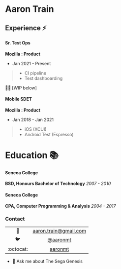 # Aaron Train

## Experience ⚡
#### Sr. Test Ops
**Mozilla : Product**
* Jan 2021 - Present
> * CI pipeline
> * Test dashboarding

👷‍♂️ [WIP below]

#### Mobile SDET
**Mozilla : Product**
* Jan 2018 - Jan 2021
> * iOS (XCUI)
> * Android Test (Espresso)

# Education :books:

#### Seneca College
**BSD, Honours Bachelor of Technology**
*2007 - 2010*

#### Seneca College
**CPA, Computer Programming & Analysis**
*2004 - 2017*

### Contact

| | |
|:----:|:---:|
|:incoming_envelope: | [aaron.train@gmail.com](mailto:aaron.train@gmail.com)|
|:bird: | [@aaronmt](https://twitter.com/aaronmt)|
|:octocat: | [aaronmt](https://github.com/aaronmt/)|


- 💬 Ask me about The Sega Genesis
